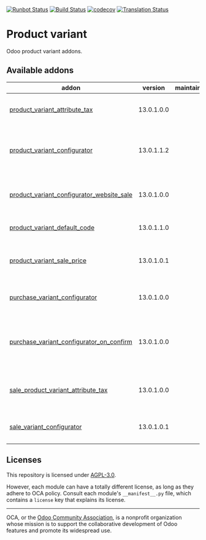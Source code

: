 [![Runbot Status](https://runbot.odoo-community.org/runbot/badge/flat/137/13.0.svg)](https://runbot.odoo-community.org/runbot/repo/github-com-oca-product-variant-137)
[![Build Status](https://travis-ci.com/OCA/product-variant.svg?branch=13.0)](https://travis-ci.com/OCA/product-variant)
[![codecov](https://codecov.io/gh/OCA/product-variant/branch/13.0/graph/badge.svg)](https://codecov.io/gh/OCA/product-variant)
[![Translation Status](https://translation.odoo-community.org/widgets/product-variant-13-0/-/svg-badge.svg)](https://translation.odoo-community.org/engage/product-variant-13-0/?utm_source=widget)

<!-- /!\ do not modify above this line -->

# Product variant

Odoo product variant addons.

<!-- /!\ do not modify below this line -->

<!-- prettier-ignore-start -->

[//]: # (addons)

Available addons
----------------
addon | version | maintainers | summary
--- | --- | --- | ---
[product_variant_attribute_tax](product_variant_attribute_tax/) | 13.0.1.0.0 |  | Set taxes on the product attribute values
[product_variant_configurator](product_variant_configurator/) | 13.0.1.1.2 |  | Provides an abstract model for product variant configuration.
[product_variant_configurator_website_sale](product_variant_configurator_website_sale/) | 13.0.1.0.0 |  | Product Variant Configurator glue to Website Sale
[product_variant_default_code](product_variant_default_code/) | 13.0.1.1.0 |  | Product Variant Default Code
[product_variant_sale_price](product_variant_sale_price/) | 13.0.1.0.1 |  | Allows to write fixed prices in product variants
[purchase_variant_configurator](purchase_variant_configurator/) | 13.0.1.0.0 |  | Product variants in purchase management
[purchase_variant_configurator_on_confirm](purchase_variant_configurator_on_confirm/) | 13.0.1.0.0 |  | Create product variants when confirming the purchase order
[sale_product_variant_attribute_tax](sale_product_variant_attribute_tax/) | 13.0.1.0.0 |  | Bring the taxes associated to product values
[sale_variant_configurator](sale_variant_configurator/) | 13.0.1.0.1 |  | Product variants in sale management

[//]: # (end addons)

<!-- prettier-ignore-end -->

## Licenses

This repository is licensed under [AGPL-3.0](LICENSE).

However, each module can have a totally different license, as long as they adhere to OCA
policy. Consult each module's `__manifest__.py` file, which contains a `license` key
that explains its license.

----

OCA, or the [Odoo Community Association](http://odoo-community.org/), is a nonprofit
organization whose mission is to support the collaborative development of Odoo features
and promote its widespread use.
